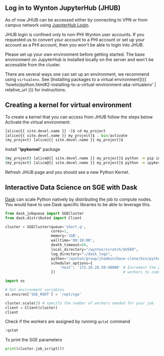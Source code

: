 ## Log in to Wynton JupyterHub (JHUB)

As of now JHUB can be accessed either by connecting to VPN or from campus network using [JupyterHub Login](https://jhub.wynton.ucsf.edu/hub/login).

JHUB login is confined only to non-PHI Wynton user accounts. If you requested us to convert your account to a PHI account or set up your account as a PHI account, then you won't be able to login into JHUB.

Please set up your own environment before getting started. The base environment on JupyterHub is installed locally on the server and won't be accessible from the cluster. 

There are several ways one can set up an environment, we recommend using `virtualenv`. See [Installing packages to a virtual environment]({{ 'howto/python.html#2-installing-to-a-virtual-environment-aka-virtualenv' | relative_url }}) for instructions.

## Creating a kernel for virtual environment

To create a kernel that you can access from JHUB follow the steps below
Activate the virtual environment:

```python
[alice@{{ site.devel.name }} ~]$ cd my_project
[alice@{{ site.devel.name }} my_project]$ . bin/activate
(my_project) [alice@{{ site.devel.name }} my_project]$ 
```

Install "**ipykernel**" package

```bash
(my_project) [alice@{{ site.devel.name }} my_project]$ python -m pip install ipykernel
(my_project) [alice@{{ site.devel.name }} my_project]$ python -m ipykernel install --user --name=<my_project>
```

Refresh JHUB page and you should see a new Python Kernel. 


## Interactive Data Science on SGE with Dask

[Dask](https://www.dask.org) can scale Python natively by distributing the job to compute nodes. You would have to use Dask specific libraries to be able to leverage this. 

```python
from dask_jobqueue import SGECluster
from dask.distributed import Client

cluster = SGECluster(queue='short.q',
                     cores=1,
                     memory='1GB',
                     walltime='00:10:00',
                     death_timeout=60,
                     local_directory="/wynton/scratch/$USER",
                     log_directory="~/dask_logs",
                     python="/wynton/group/jhadmin/base-clone/bin/python", # Python for Dask worker to use, visible to the grid nodes
                     scheduler_options={
                         'host': '172.26.28.50:40000' # Increment the port up from 40000 if it's taken. Needed for the Dask
                     })                               # workers to communicate back to the scheduler on the app server.
```

```python
import os

# Set environment variables
os.environ['SGE_ROOT'] = '/opt/sge'
```

```python
cluster.scale(2) # specify the number of workers needed for your job
client = Client(cluster)
client
```

Check if the workers are assigned by running `qstat` command 

```python
!qstat
```

To print the SGE parameters

```python
print(cluster.job_script())
```
